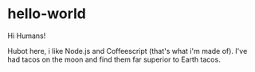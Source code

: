 hello-world
===========

Hi Humans!

Hubot here, i like Node.js and Coffeescript (that's what i'm made of).
I've had tacos on the moon and find them far superior to Earth tacos.
